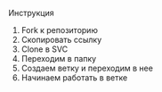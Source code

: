 Инструкция 
1. Fork к репозиторию
2. Скопировать ссылку
3. Clone в SVC 
4. Переходим в папку
5. Создаем ветку и переходим в нее
6. Начинаем работать в ветке
